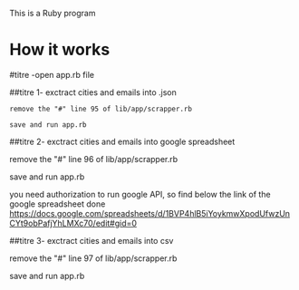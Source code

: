This is a Ruby program

# How it works

  #titre  -open app.rb file

  ##titre  1- exctract cities and emails into .json

    remove the "#" line 95 of lib/app/scrapper.rb

    save and run app.rb


  ##titre 2- exctract cities and emails into google spreadsheet

  remove the "#" line 96 of lib/app/scrapper.rb

  save and run app.rb

  you need authorization to run google API, so find below the link of the google spreadsheet done
  https://docs.google.com/spreadsheets/d/1BVP4hlB5iYoykmwXpodUfwzUnCYt9obPafjYhLMXc70/edit#gid=0

  ##titre 3- exctract cities and emails into csv

  remove the "#" line 97 of lib/app/scrapper.rb

  save and run app.rb
  
